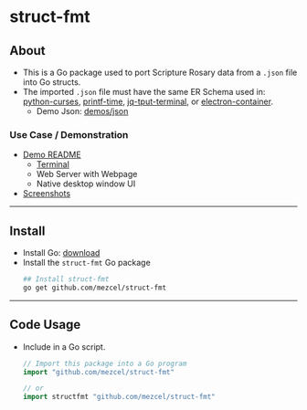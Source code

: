 # struct-fmt

## About

* This is a Go package used to port Scripture Rosary data from a ```.json``` file into Go structs.
* The imported ```.json``` file  must have the same ER Schema used in: [python-curses]( http://github.com/mezcel/python-curses ), [printf-time]( http://github.com/mezcel/printf-time ), [jq-tput-terminal](https://github.com/mezcel/jq-tput-terminal), or [electron-container](https://github.com/mezcel/electron-container).
    * Demo Json: [demos/json](demos/json)

### Use Case / Demonstration

* [Demo README](demos/README.md)
    * [Terminal](https://asciinema.org/a/343751)
    * Web Server with Webpage
    * Native desktop window UI
* [Screenshots](demos/screenshots/README.md)

---

## Install

* Install Go: [download](https://golang.org/dl/)
* Install the ```struct-fmt``` Go package
    ```sh
    ## Install struct-fmt
    go get github.com/mezcel/struct-fmt
    ```

---

## Code Usage

* Include in a Go script.
    ```go
    // Import this package into a Go program
    import "github.com/mezcel/struct-fmt"

    // or
    import structfmt "github.com/mezcel/struct-fmt"
    ```